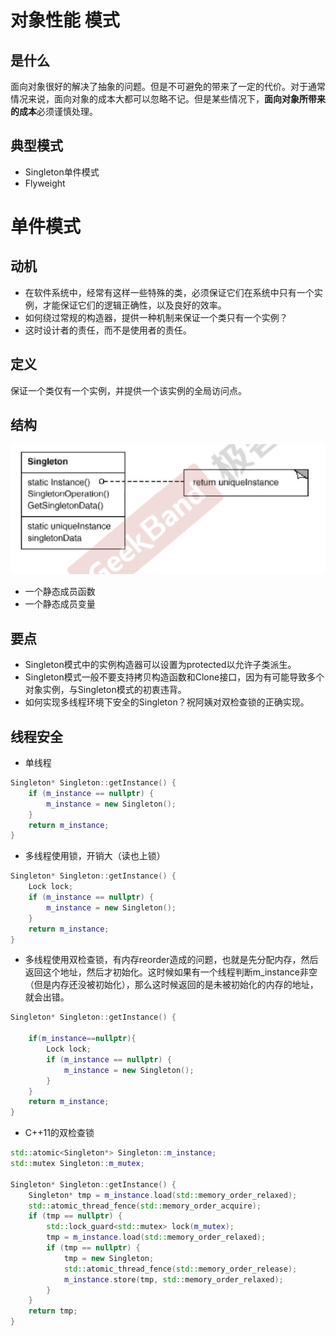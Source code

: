 # 对象性能 模式

## 是什么

面向对象很好的解决了抽象的问题。但是不可避免的带来了一定的代价。对于通常情况来说，面向对象的成本大都可以忽略不记。但是某些情况下，**面向对象所带来的成本**必须谨慎处理。



## 典型模式

- Singleton单件模式
- Flyweight





# 单件模式

## 动机

- 在软件系统中，经常有这样一些特殊的类，必须保证它们在系统中只有一个实例，才能保证它们的逻辑正确性，以及良好的效率。
- 如何绕过常规的构造器，提供一种机制来保证一个类只有一个实例？
- 这时设计者的责任，而不是使用者的责任。



## 定义

保证一个类仅有一个实例，并提供一个该实例的全局访问点。



## 结构

![image-20200614182640611](figure/image-20200614182640611.png)

- 一个静态成员函数
- 一个静态成员变量



## 要点

- Singleton模式中的实例构造器可以设置为protected以允许子类派生。
- Singleton模式一般不要支持拷贝构造函数和Clone接口，因为有可能导致多个对象实例，与Singleton模式的初衷违背。
- 如何实现多线程环境下安全的Singleton？祝阿姨对双检查锁的正确实现。



## 线程安全

- 单线程

```C++
Singleton* Singleton::getInstance() {
    if (m_instance == nullptr) {
        m_instance = new Singleton();
    }
    return m_instance;
}
```

- 多线程使用锁，开销大（读也上锁）

```C++
Singleton* Singleton::getInstance() {
    Lock lock;
    if (m_instance == nullptr) {
        m_instance = new Singleton();
    }
    return m_instance;
}
```

- 多线程使用双检查锁，有内存reorder造成的问题，也就是先分配内存，然后返回这个地址，然后才初始化。这时候如果有一个线程判断m_instance非空（但是内存还没被初始化），那么这时候返回的是未被初始化的内存的地址，就会出错。

```C++
Singleton* Singleton::getInstance() {
    
    if(m_instance==nullptr){
        Lock lock;
        if (m_instance == nullptr) {
            m_instance = new Singleton();
        }
    }
    return m_instance;
}
```

- C++11的双检查锁

```C++
std::atomic<Singleton*> Singleton::m_instance;
std::mutex Singleton::m_mutex;

Singleton* Singleton::getInstance() {
    Singleton* tmp = m_instance.load(std::memory_order_relaxed);
    std::atomic_thread_fence(std::memory_order_acquire);
    if (tmp == nullptr) {
        std::lock_guard<std::mutex> lock(m_mutex);
        tmp = m_instance.load(std::memory_order_relaxed);
        if (tmp == nullptr) {
            tmp = new Singleton;
            std::atomic_thread_fence(std::memory_order_release);
            m_instance.store(tmp, std::memory_order_relaxed);
        }
    }
    return tmp;
}
```





